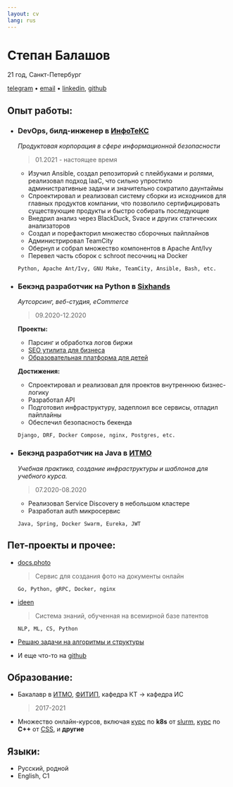 ```yaml
---
layout: cv
lang: rus
---
```

# Степан Балашов

21 год, Санкт-Петербург

[telegram](https://t.me/StBalashov) • [email](mailto:stbalashov@gmail.com) • [linkedin](https://www.linkedin.com/in/stbalashov), [github](https://github.com/StBalashov)


## Опыт работы:

- ### DevOps, билд-инженер в [ИнфоТеКС](https://infotecs.ru/)
    *Продуктовая корпорация в сфере информационной безопасности*

    > 01.2021 - настоящее время

    - Изучил Ansible, создал репозиторий с плейбуками и ролями, реализовал подход IaaC, что сильно упростило административные задачи и значительно сократило даунтаймы
    - Спроектировал и реализовал систему сборки из исходников для главных продуктов компании, что позволило сертифицировать существующие продукты и быстро собирать последующие
    - Внедрил анализ через BlackDuck, Svace и других статических анализаторов
    - Создал и порефакторил множество сборочных пайплайнов
    - Администрировал TeamCity 
    - Обернул и собрал множество компонентов в Apache Ant/Ivy
    - Перевел часть сборок с schroot песочниц на Docker
   
    ```
    Python, Apache Ant/Ivy, GNU Make, TeamCity, Ansible, Bash, etc.
    ```  

- ### Бекэнд разработчик на Python в [Sixhands](https://sixhands.co/)
    *Аутсорсинг, веб-студия, eCommerce*
    > 09.2020-12.2020

    **Проекты:**

    - Парсинг и обработка логов биржи
    - [SEO утилита для бизнеса](localranktracker.com)
    - [Образовательная платформа для детей](uchisigrai.ru)

    **Достижения:**

    - Спроектировал и реализовал для проектов внутреннюю бизнес-логику
    - Разработал API 
    - Подготовил инфраструктуру, задеплоил все сервисы, отладил пайплайны
    - Обеспечил безопасность бекенда
    
    ```
    Django, DRF, Docker Compose, nginx, Postgres, etc.
    ```

- ### Бекэнд разработчик на Java в [ИТМО](https://ifmo.ru)
    *Учебная практика, создание инфраструктуры и шаблонов для учебного курса.*
    
    > 07.2020-08.2020

    - Реализовал Service Discovery в небольшом кластере
    - Разработал auth микросервис

    ```
    Java, Spring, Docker Swarm, Eureka, JWT
    ```


## Пет-проекты и прочее:

- [docs.photo](https://docs.photo/)
    > Сервис для создания фото на документы онлайн   
    ```
    Go, Python, gRPC, Docker, nginx
    ``` 
- [ideen](https://ideen.ai/)
    > Система знаний, обученная на всемирной базе патентов   
    ```
    NLP, ML, CS, Python
    ```
- [Решаю задачи на алгоритмы и структуры](https://binarysearch.com/@/StBalashov)
    
- И еще что-то на [github](https://github.com/StBalashov)

## Образование:

- Бакалавр в [ИТМО](https://ifmo.ru), [ФИТИП](https://itmo.ru/ru/viewfaculty/7/fakultet_informacionnyh_tehnologiy_i_programmirovaniya.htm), кафедра КТ -> кафедра ИС 
    >2017-2021

- Множество онлайн-курсов, включая [курс](https://edu.slurm.io/courses/slurm-school-k8s-dev) по **k8s** от [slurm](https://edu.slurm.io/), [курс](https://stepik.org/course/7) по **C++** от [CSS](https://compscicenter.ru/), и **другие** 

## Языки:
- Русский, родной
- English, C1